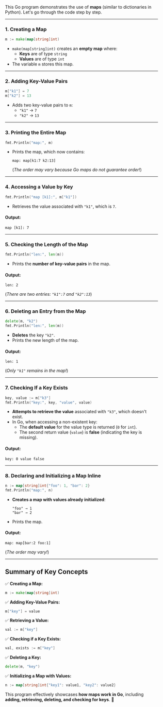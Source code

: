 This Go program demonstrates the use of **maps** (similar to dictionaries in Python). Let's go through the code step by step.

---

### **1. Creating a Map**
```go
m := make(map[string]int)
```
- `make(map[string]int)` creates an **empty map** where:
  - **Keys** are of type `string`
  - **Values** are of type `int`
- The variable `m` stores this map.

---

### **2. Adding Key-Value Pairs**
```go
m["k1"] = 7
m["k2"] = 13
```
- Adds two key-value pairs to `m`:
  - `"k1"` → `7`
  - `"k2"` → `13`

---

### **3. Printing the Entire Map**
```go
fmt.Println("map:", m)
```
- Prints the map, which now contains:
  ```
  map: map[k1:7 k2:13]
  ```
  (*The order may vary because Go maps do not guarantee order!*)

---

### **4. Accessing a Value by Key**
```go
fmt.Println("map [k1]:", m["k1"])
```
- Retrieves the value associated with `"k1"`, which is `7`.

#### Output:
```
map [k1]: 7
```

---

### **5. Checking the Length of the Map**
```go
fmt.Println("len:", len(m))
```
- Prints the **number of key-value pairs** in the map.
  
#### Output:
```
len: 2
```
(*There are two entries: `"k1":7` and `"k2":13`*)

---

### **6. Deleting an Entry from the Map**
```go
delete(m, "k2")
fmt.Println("len:", len(m))
```
- **Deletes** the key `"k2"`.
- Prints the new length of the map.

#### Output:
```
len: 1
```
(*Only `"k1"` remains in the map!*)

---

### **7. Checking If a Key Exists**
```go
key, value := m["k3"]
fmt.Println("key:", key, "value", value)
```
- **Attempts to retrieve the value** associated with `"k3"`, which doesn't exist.
- In Go, when accessing a non-existent key:
  - The **default value** for the value type is returned (`0` for `int`).
  - The second return value (`value`) is **false** (indicating the key is missing).

#### Output:
```
key: 0 value false
```

---

### **8. Declaring and Initializing a Map Inline**
```go
n := map[string]int{"foo": 1, "bar": 2}
fmt.Println("map:", n)
```
- **Creates a map with values already initialized**:
  ```
  "foo" → 1
  "bar" → 2
  ```
- Prints the map.

#### Output:
```
map: map[bar:2 foo:1]
```
(*The order may vary!*)

---

## **Summary of Key Concepts**
✅ **Creating a Map:**  
```go
m := make(map[string]int)
```
✅ **Adding Key-Value Pairs:**  
```go
m["key"] = value
```
✅ **Retrieving a Value:**  
```go
val := m["key"]
```
✅ **Checking if a Key Exists:**  
```go
val, exists := m["key"]
```
✅ **Deleting a Key:**  
```go
delete(m, "key")
```
✅ **Initializing a Map with Values:**  
```go
n := map[string]int{"key1": value1, "key2": value2}
```

This program effectively showcases **how maps work in Go**, including **adding, retrieving, deleting, and checking for keys**. 🚀